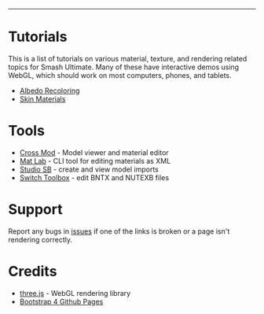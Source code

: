 ---
# Tutorials
This is a list of tutorials on various material, texture, and rendering related topics for Smash Ultimate. 
Many of these have interactive demos using WebGL, which should work on most computers, phones, and tablets.  

- [Albedo Recoloring](albedo_recoloring)
- [Skin Materials](skin_materials)

# Tools 
- <a href="https://github.com/Ploaj/SSBHLib/releases" target="_blank">Cross Mod</a> - Model viewer and material editor
- <a href="https://github.com/Ploaj/SSBHLib/releases" target="_blank">Mat Lab</a> - CLI tool for editing materials as XML
- <a href="https://github.com/Ploaj/StudioSB/releases/tag/LatestCommit" target="_blank">Studio SB</a> - create and view model imports
- <a href="https://github.com/KillzXGaming/Switch-Toolbox" target="_blank">Switch Toolbox</a> - edit BNTX and NUTEXB files

# Support
Report any bugs in [issues](https://github.com/ScanMountGoat/Smush-Material-Research/issues) if one of the links is broken or a page isn't rendering correctly.

# Credits
- <a href="https://threejs.org/" target="_blank">three.js</a> - WebGL rendering library
- <a href="https://nicolas-van.github.io/bootstrap-4-github-pages/" target="_blank">Bootstrap 4 Github Pages</a>